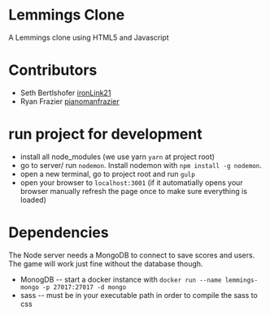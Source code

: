 # Lemmings Clone

A Lemmings clone using HTML5 and Javascript

# Contributors
 - Seth Bertlshofer [ironLink21](https://github.com/ironlink21)
 - Ryan Frazier [pianomanfrazier](https://github.com/pianomanfrazier)

# run project for development

- install all node_modules (we use yarn `yarn` at project root)
- go to server/ run `nodemon`. Install nodemon with `npm install -g nodemon`.
- open a new terminal, go to project root and run `gulp`
- open your browser to `localhost:3001` (if it automatially opens your browser manually refresh the page once to make sure everything is loaded)

# Dependencies

The Node server needs a MongoDB to connect to save scores and users. The game will work just fine without the database though.

- MonogDB -- start a docker instance with `docker run --name lemmings-mongo -p 27017:27017 -d mongo` 
- sass -- must be in your executable path in order to compile the sass to css

